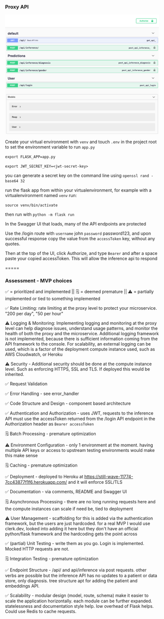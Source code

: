 ### Proxy API

![UI Demo](https://github.com/0xevm1/proxy-ml-api/blob/main/api-screenshot.png?raw=true)

Create your virtual environment with `venv` and touch `.env` in the project root to set the environment variable to run `app.py`

`export FLASK_APP=app.py`

`export JWT_SECRET_KEY=<jwt-secret-key>`

you can generate a secret key on the command line using `openssl rand -base64 32`

run the flask app from within your virtualenvironment, for example with a virtualenvironment named `venv` run:

`source venv/bin/activate`

then run with `python -m flask run`

In the Swagger UI that loads, many of the API endpoints are protected

Use the /login route with `username` john `password` password123, and upon successful response copy the value from the `accessToken` key, without any quotes.

Then at the top of the UI, click Authorize, and type `Bearer` and after a space paste your copied accessToken. This will allow the inference api to respond


=====

### Assessment - MVP choices 

✅ = prioritized and implemented || 🗒️ = deemed premature  || ⚠️ = partially implemented or tied to something implemented

✅ Rate Limiting: rate limiting at the proxy level to protect your microservice. "200 per day", "50 per hour"

⚠️ Logging & Monitoring: Implementing logging and monitoring at the proxy level can help diagnose issues, understand usage patterns, and monitor the health of both the proxy and the microservice. Additional logging framework is not implemented, because there is sufficient information coming from the API framework to the console. For scalability, an external logging can be used, which is a factor of the deployment compute instance used, such as AWS Cloudwatch, or Heroku

⚠️ Security - Additional security should be done at the compute instance level. Such as enforcing HTTPS, SSL and TLS. If deployed this would be inherited.

✅ Request Validation 

✅ Error Handling - see error_handler

✅ Code Structure and Design - component based architecture

✅ Authentication and Authorization - uses JWT, requests to the inference API must use the accessToken returned from the /login API endpoint in the Authorization header as `Bearer accessToken`

🗒️ Batch Processing - premature optimization

⚠️ Environment Configuration - only 1 environment at the moment. having multiple API keys or access to upstream testing environments would make this make sense

🗒️ Caching - premature optimization

✅  Deployment - deployed to Heroku at https://still-wave-11774-7cc43877f1f6.herokuapp.com/ and it will enforce SSL/TLS

✅ Documentation - via comments, README and Swagger UI

🗒️ Asynchronous Processing - there are no long running requests here and the compute instances can scale if need be, tied to deployment

⚠️ User Management - scaffolding for this is added via the authentication framework, but the users are just hardcoded. for a real MVP I would use clerk.dev, looked into adding it here but they don't have an official python/flask framework and the hardcoding gets the point across

✅ (partial) Unit Testing - write them as you go. Login is implemented. Mocked HTTP requests are not.

🗒️ Integration Testing - premature optimization

✅ Endpoint Structure - /api/ and api/inference via post requests. other verbs are possible but the inference API has no updates to a patient or data store, only diagnosis. tree structure apt for adding the patient and embeddings API.

✅ Scalability - modular design (model, route, schema) make it easier to scale the application horizontally. each module can be further expanded. statelessness and documentation style help. low overhead of Flask helps. Could use Redis to cache requests.
